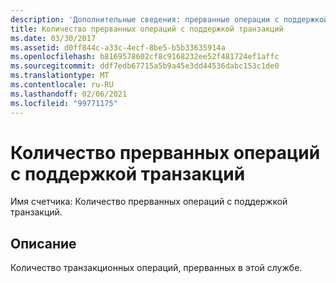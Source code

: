 ```yaml
---
description: 'Дополнительные сведения: прерванные операции с поддержкой транзакций'
title: Количество прерванных операций с поддержкой транзакций
ms.date: 03/30/2017
ms.assetid: d0ff844c-a33c-4ecf-8be5-b5b33635914a
ms.openlocfilehash: b8169578602cf8c9168232ee52f481724ef1affc
ms.sourcegitcommit: ddf7edb67715a5b9a45e3dd44536dabc153c1de0
ms.translationtype: MT
ms.contentlocale: ru-RU
ms.lasthandoff: 02/06/2021
ms.locfileid: "99771175"
---
```

# <a name="transacted-operations-aborted"></a>Количество прерванных операций с поддержкой транзакций

Имя счетчика: Количество прерванных операций с поддержкой транзакций.  
  
## <a name="description"></a>Описание  

 Количество транзакционных операций, прерванных в этой службе.
